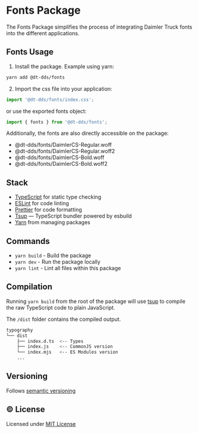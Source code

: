 # Fonts Package

The Fonts Package simplifies the process of integrating Daimler Truck fonts into the different applications.

## Fonts Usage

1. Install the package. Example using yarn:

```bash
yarn add @dt-dds/fonts
```

2. Import the css file into your application:

```ts
import '@dt-dds/fonts/index.css';
```

or use the exported fonts object:

```ts
import { fonts } from '@dt-dds/fonts';
```

Additionally, the fonts are also directly accessible on the package:
- @dt-dds/fonts/DaimlerCS-Regular.woff
- @dt-dds/fonts/DaimlerCS-Regular.woff2
- @dt-dds/fonts/DaimlerCS-Bold.woff
- @dt-dds/fonts/DaimlerCS-Bold.woff2

## Stack

- [TypeScript](https://www.typescriptlang.org/) for static type checking
- [ESLint](https://eslint.org/) for code linting
- [Prettier](https://prettier.io) for code formatting
- [Tsup](https://github.com/egoist/tsup) — TypeScript bundler powered by esbuild
- [Yarn](https://yarnpkg.com/) from managing packages

## Commands

- `yarn build` - Build the package
- `yarn dev` - Run the package locally
- `yarn lint` - Lint all files within this package

## Compilation

Running `yarn build` from the root of the package will use [tsup](https://tsup.egoist.dev/) to compile the raw TypeScript code to plain JavaScript.

The `/dist` folder contains the compiled output.

```bash
typography
└── dist
    ├── index.d.ts  <-- Types
    ├── index.js    <-- CommonJS version
    └── index.mjs   <-- ES Modules version
    ...
```

## Versioning

Follows [semantic versioning](https://semver.org/)

## &copy; License

Licensed under [MIT License](LICENSE.md)
